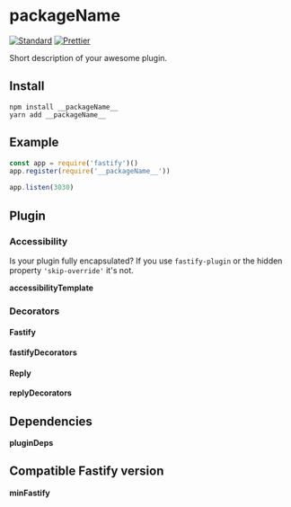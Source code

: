 # __packageName__

[![Standard](https://img.shields.io/badge/code_style-standard-brightgreen.svg)](https://standardjs.com)
[![Prettier](https://img.shields.io/badge/code_style-prettier-ff69b4.svg)](https://prettier.io/)

Short description of your awesome plugin.

## Install

```
npm install __packageName__
yarn add __packageName__
```

## Example

```js
const app = require('fastify')()
app.register(require('__packageName__'))

app.listen(3030)
```

## Plugin

### Accessibility

Is your plugin fully encapsulated? If you use `fastify-plugin` or the hidden property `'skip-override'` it's not.

**accessibilityTemplate**

### Decorators

#### Fastify

**fastifyDecorators**

#### Reply

**replyDecorators**

## Dependencies

**pluginDeps**

## Compatible Fastify version

**minFastify**
